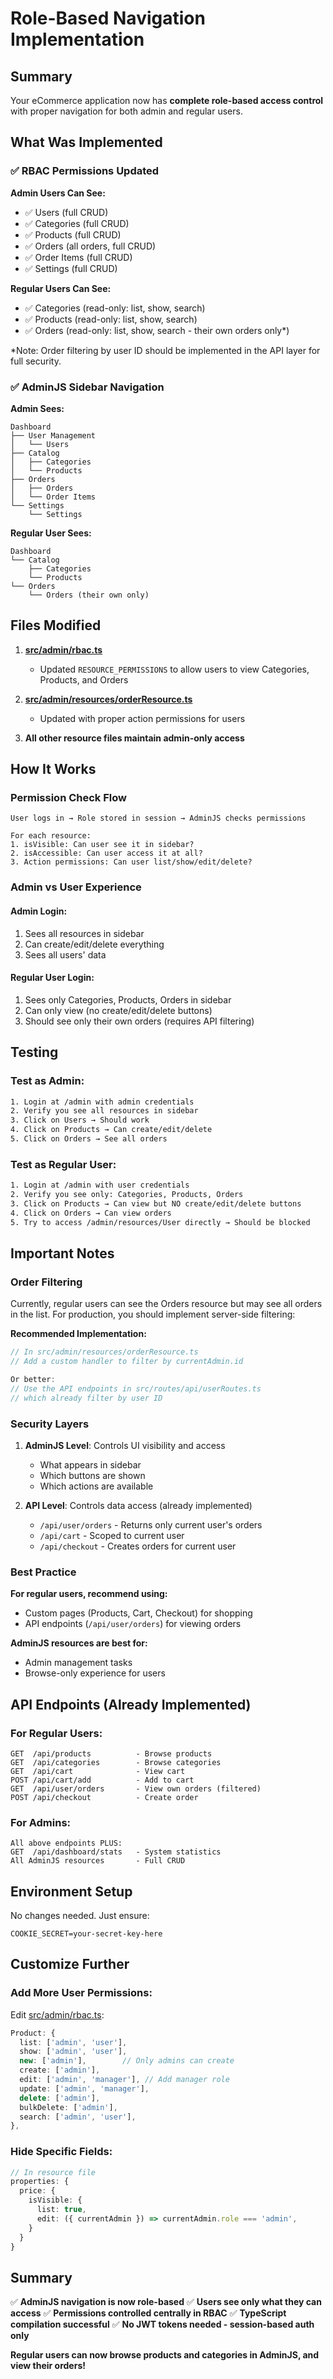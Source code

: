 # Role-Based Navigation Implementation

## Summary

Your eCommerce application now has **complete role-based access control** with proper navigation for both admin and regular users.

## What Was Implemented

### ✅ RBAC Permissions Updated

**Admin Users Can See:**
- ✅ Users (full CRUD)
- ✅ Categories (full CRUD)
- ✅ Products (full CRUD)
- ✅ Orders (all orders, full CRUD)
- ✅ Order Items (full CRUD)
- ✅ Settings (full CRUD)

**Regular Users Can See:**
- ✅ Categories (read-only: list, show, search)
- ✅ Products (read-only: list, show, search)
- ✅ Orders (read-only: list, show, search - their own orders only*)

*Note: Order filtering by user ID should be implemented in the API layer for full security.

### ✅ AdminJS Sidebar Navigation

**Admin Sees:**
```
Dashboard
├── User Management
│   └── Users
├── Catalog
│   ├── Categories
│   └── Products
├── Orders
│   ├── Orders
│   └── Order Items
└── Settings
    └── Settings
```

**Regular User Sees:**
```
Dashboard
└── Catalog
    ├── Categories
    └── Products
└── Orders
    └── Orders (their own only)
```

## Files Modified

1. **[src/admin/rbac.ts](src/admin/rbac.ts:52-84)**
   - Updated `RESOURCE_PERMISSIONS` to allow users to view Categories, Products, and Orders

2. **[src/admin/resources/orderResource.ts](src/admin/resources/orderResource.ts:1-73)**
   - Updated with proper action permissions for users

3. **All other resource files maintain admin-only access**

## How It Works

### Permission Check Flow

```
User logs in → Role stored in session → AdminJS checks permissions

For each resource:
1. isVisible: Can user see it in sidebar?
2. isAccessible: Can user access it at all?
3. Action permissions: Can user list/show/edit/delete?
```

### Admin vs User Experience

#### Admin Login:
1. Sees all resources in sidebar
2. Can create/edit/delete everything
3. Sees all users' data

#### Regular User Login:
1. Sees only Categories, Products, Orders in sidebar
2. Can only view (no create/edit/delete buttons)
3. Should see only their own orders (requires API filtering)

## Testing

### Test as Admin:
```bash
1. Login at /admin with admin credentials
2. Verify you see all resources in sidebar
3. Click on Users → Should work
4. Click on Products → Can create/edit/delete
5. Click on Orders → See all orders
```

### Test as Regular User:
```bash
1. Login at /admin with user credentials
2. Verify you see only: Categories, Products, Orders
3. Click on Products → Can view but NO create/edit/delete buttons
4. Click on Orders → Can view orders
5. Try to access /admin/resources/User directly → Should be blocked
```

## Important Notes

### Order Filtering

Currently, regular users can see the Orders resource but may see all orders in the list. For production, you should implement server-side filtering:

**Recommended Implementation:**
```typescript
// In src/admin/resources/orderResource.ts
// Add a custom handler to filter by currentAdmin.id

Or better:
// Use the API endpoints in src/routes/api/userRoutes.ts
// which already filter by user ID
```

### Security Layers

1. **AdminJS Level**: Controls UI visibility and access
   - What appears in sidebar
   - Which buttons are shown
   - Which actions are available

2. **API Level**: Controls data access (already implemented)
   - `/api/user/orders` - Returns only current user's orders
   - `/api/cart` - Scoped to current user
   - `/api/checkout` - Creates orders for current user

### Best Practice

**For regular users, recommend using:**
- Custom pages (Products, Cart, Checkout) for shopping
- API endpoints (`/api/user/orders`) for viewing orders

**AdminJS resources are best for:**
- Admin management tasks
- Browse-only experience for users

## API Endpoints (Already Implemented)

### For Regular Users:
```
GET  /api/products          - Browse products
GET  /api/categories        - Browse categories
GET  /api/cart              - View cart
POST /api/cart/add          - Add to cart
GET  /api/user/orders       - View own orders (filtered)
POST /api/checkout          - Create order
```

### For Admins:
```
All above endpoints PLUS:
GET  /api/dashboard/stats   - System statistics
All AdminJS resources       - Full CRUD
```

## Environment Setup

No changes needed. Just ensure:
```env
COOKIE_SECRET=your-secret-key-here
```

## Customize Further

### Add More User Permissions:

Edit [src/admin/rbac.ts](src/admin/rbac.ts:40-107):

```typescript
Product: {
  list: ['admin', 'user'],
  show: ['admin', 'user'],
  new: ['admin'],        // Only admins can create
  create: ['admin'],
  edit: ['admin', 'manager'], // Add manager role
  update: ['admin', 'manager'],
  delete: ['admin'],
  bulkDelete: ['admin'],
  search: ['admin', 'user'],
},
```

### Hide Specific Fields:

```typescript
// In resource file
properties: {
  price: {
    isVisible: {
      list: true,
      edit: ({ currentAdmin }) => currentAdmin.role === 'admin',
    }
  }
}
```

## Summary

✅ **AdminJS navigation is now role-based**
✅ **Users see only what they can access**
✅ **Permissions controlled centrally in RBAC**
✅ **TypeScript compilation successful**
✅ **No JWT tokens needed - session-based auth only**

**Regular users can now browse products and categories in AdminJS, and view their orders!**
